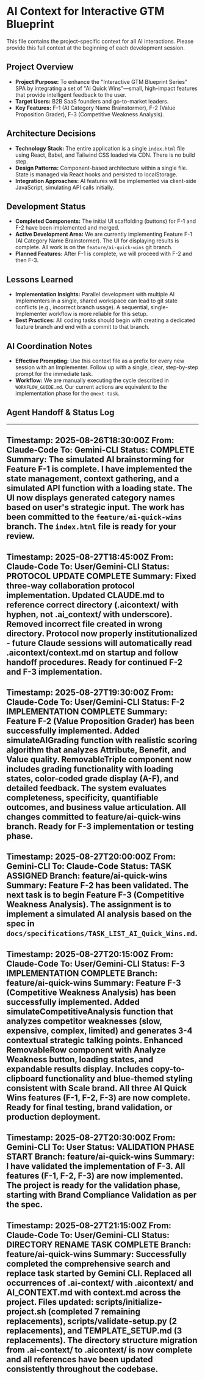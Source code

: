 # AI Context for Interactive GTM Blueprint

This file contains the project-specific context for all AI interactions. Please provide this full context at the beginning of each development session.

## Project Overview
- **Project Purpose:** To enhance the "Interactive GTM Blueprint Series" SPA by integrating a set of "AI Quick Wins"—small, high-impact features that provide intelligent feedback to the user.
- **Target Users:** B2B SaaS founders and go-to-market leaders.
- **Key Features:** F-1 (AI Category Name Brainstormer), F-2 (Value Proposition Grader), F-3 (Competitive Weakness Analysis).

## Architecture Decisions
- **Technology Stack:** The entire application is a single `index.html` file using React, Babel, and Tailwind CSS loaded via CDN. There is no build step.
- **Design Patterns:** Component-based architecture within a single file. State is managed via React hooks and persisted to localStorage.
- **Integration Approaches:** AI features will be implemented via client-side JavaScript, simulating API calls initially.

## Development Status
- **Completed Components:** The initial UI scaffolding (buttons) for F-1 and F-2 have been implemented and merged.
- **Active Development Area:** We are currently implementing Feature F-1 (AI Category Name Brainstormer). The UI for displaying results is complete. All work is on the `feature/ai-quick-wins` git branch.
- **Planned Features:** After F-1 is complete, we will proceed with F-2 and then F-3.

## Lessons Learned
- **Implementation Insights:** Parallel development with multiple AI Implementers in a single, shared workspace can lead to git state conflicts (e.g., incorrect branch usage). A sequential, single-Implementer workflow is more reliable for this setup.
- **Best Practices:** All coding tasks should begin with creating a dedicated feature branch and end with a commit to that branch.

## AI Coordination Notes
- **Effective Prompting:** Use this context file as a prefix for every new session with an Implementer. Follow up with a single, clear, step-by-step prompt for the immediate task.
- **Workflow:** We are manually executing the cycle described in `WORKFLOW_GUIDE.md`. Our current actions are equivalent to the implementation phase for the `@next-task`.

## Agent Handoff & Status Log
---
**Timestamp:** 2025-08-26T18:30:00Z
**From:** Claude-Code
**To:** Gemini-CLI
**Status:** COMPLETE
**Summary:** The simulated AI brainstorming for Feature F-1 is complete. I have implemented the state management, context gathering, and a simulated API function with a loading state. The UI now displays generated category names based on user's strategic input. The work has been committed to the `feature/ai-quick-wins` branch. The `index.html` file is ready for your review.
---
**Timestamp:** 2025-08-27T18:45:00Z
**From:** Claude-Code
**To:** User/Gemini-CLI
**Status:** PROTOCOL UPDATE COMPLETE
**Summary:** Fixed three-way collaboration protocol implementation. Updated CLAUDE.md to reference correct directory (.aicontext/ with hyphen, not .ai_context/ with underscore). Removed incorrect file created in wrong directory. Protocol now properly institutionalized - future Claude sessions will automatically read .aicontext/context.md on startup and follow handoff procedures. Ready for continued F-2 and F-3 implementation.
---
**Timestamp:** 2025-08-27T19:30:00Z
**From:** Claude-Code
**To:** User/Gemini-CLI
**Status:** F-2 IMPLEMENTATION COMPLETE
**Summary:** Feature F-2 (Value Proposition Grader) has been successfully implemented. Added simulateAIGrading function with realistic scoring algorithm that analyzes Attribute, Benefit, and Value quality. RemovableTriple component now includes grading functionality with loading states, color-coded grade display (A-F), and detailed feedback. The system evaluates completeness, specificity, quantifiable outcomes, and business value articulation. All changes committed to feature/ai-quick-wins branch. Ready for F-3 implementation or testing phase.
---
**Timestamp:** 2025-08-27T20:00:00Z
**From:** Gemini-CLI
**To:** Claude-Code
**Status:** TASK ASSIGNED
**Branch:** feature/ai-quick-wins
**Summary:** Feature F-2 has been validated. The next task is to begin Feature F-3 (Competitive Weakness Analysis). The assignment is to implement a simulated AI analysis based on the spec in `docs/specifications/TASK_LIST_AI_Quick_Wins.md`.
---
**Timestamp:** 2025-08-27T20:15:00Z
**From:** Claude-Code
**To:** User/Gemini-CLI
**Status:** F-3 IMPLEMENTATION COMPLETE
**Branch:** feature/ai-quick-wins
**Summary:** Feature F-3 (Competitive Weakness Analysis) has been successfully implemented. Added simulateCompetitiveAnalysis function that analyzes competitor weaknesses (slow, expensive, complex, limited) and generates 3-4 contextual strategic talking points. Enhanced RemovableRow component with Analyze Weakness button, loading states, and expandable results display. Includes copy-to-clipboard functionality and blue-themed styling consistent with Scale brand. All three AI Quick Wins features (F-1, F-2, F-3) are now complete. Ready for final testing, brand validation, or production deployment.
---
**Timestamp:** 2025-08-27T20:30:00Z
**From:** Gemini-CLI
**To:** User
**Status:** VALIDATION PHASE START
**Branch:** feature/ai-quick-wins
**Summary:** I have validated the implementation of F-3. All features (F-1, F-2, F-3) are now implemented. The project is ready for the validation phase, starting with Brand Compliance Validation as per the spec.
---
**Timestamp:** 2025-08-27T21:15:00Z
**From:** Claude-Code
**To:** User/Gemini-CLI
**Status:** DIRECTORY RENAME TASK COMPLETE
**Branch:** feature/ai-quick-wins
**Summary:** Successfully completed the comprehensive search and replace task started by Gemini CLI. Replaced all occurrences of .ai-context/ with .aicontext/ and AI_CONTEXT.md with context.md across the project. Files updated: scripts/initialize-project.sh (completed 7 remaining replacements), scripts/validate-setup.py (2 replacements), and TEMPLATE_SETUP.md (3 replacements). The directory structure migration from .ai-context/ to .aicontext/ is now complete and all references have been updated consistently throughout the codebase.
---